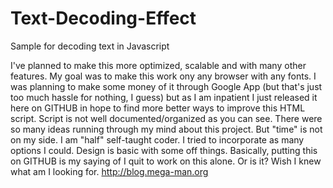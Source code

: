 # Text-Decoding-Effect
Sample for decoding text in Javascript

I've planned to make this more optimized, scalable and with many other features.
My goal was to make this work ony any browser with any fonts.
I was planning to make some money of it through Google App (but that's just too much hassle for nothing, I guess)
but as I am inpatient I just released it here on GITHUB
in hope to find more better ways to improve this HTML script.
Script is not well documented/organized as you can see.
There were so many ideas running through my mind about this project.
But "time" is not on my side.
I am "half" self-taught coder.
I tried to incorporate as many options I could.
Design is basic with some off things.
Basically, putting this on GITHUB is my saying of I quit to work on this alone. Or is it?
Wish I knew what am I looking for.
http://blog.mega-man.org

